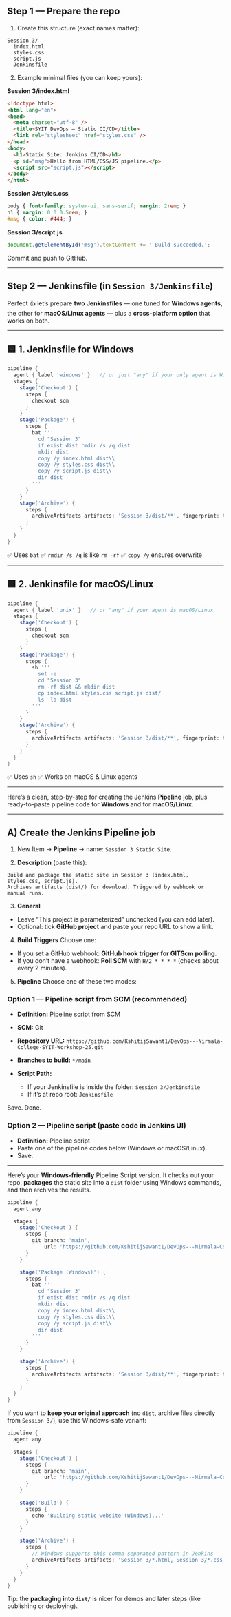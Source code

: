 ## Step 1 — Prepare the repo

1. Create this structure (exact names matter):

```
Session 3/
  index.html
  styles.css
  script.js
  Jenkinsfile
```

2. Example minimal files (you can keep yours):

**Session 3/index.html**

```html
<!doctype html>
<html lang="en">
<head>
  <meta charset="utf-8" />
  <title>SYIT DevOps – Static CI/CD</title>
  <link rel="stylesheet" href="styles.css" />
</head>
<body>
  <h1>Static Site: Jenkins CI/CD</h1>
  <p id="msg">Hello from HTML/CSS/JS pipeline.</p>
  <script src="script.js"></script>
</body>
</html>
```

**Session 3/styles.css**

```css
body { font-family: system-ui, sans-serif; margin: 2rem; }
h1 { margin: 0 0 0.5rem; }
#msg { color: #444; }
```

**Session 3/script.js**

```js
document.getElementById('msg').textContent += ' Build succeeded.';
```

Commit and push to GitHub.

---

## Step 2 — Jenkinsfile (in `Session 3/Jenkinsfile`)
Perfect 👍 let’s prepare **two Jenkinsfiles** — one tuned for **Windows agents**, the other for **macOS/Linux agents** — plus a **cross-platform option** that works on both.

---

## 🟦 1. Jenkinsfile for **Windows**

```groovy
pipeline {
  agent { label 'windows' }   // or just "any" if your only agent is Windows
  stages {
    stage('Checkout') {
      steps {
        checkout scm
      }
    }
    stage('Package') {
      steps {
        bat '''
          cd "Session 3"
          if exist dist rmdir /s /q dist
          mkdir dist
          copy /y index.html dist\\
          copy /y styles.css dist\\
          copy /y script.js dist\\
          dir dist
        '''
      }
    }
    stage('Archive') {
      steps {
        archiveArtifacts artifacts: 'Session 3/dist/**', fingerprint: true
      }
    }
  }
}
```

✅ Uses `bat`
✅ `rmdir /s /q` is like `rm -rf`
✅ `copy /y` ensures overwrite

---

## 🟩 2. Jenkinsfile for **macOS/Linux**

```groovy
pipeline {
  agent { label 'unix' }   // or "any" if your agent is macOS/Linux
  stages {
    stage('Checkout') {
      steps {
        checkout scm
      }
    }
    stage('Package') {
      steps {
        sh '''
          set -e
          cd "Session 3"
          rm -rf dist && mkdir dist
          cp index.html styles.css script.js dist/
          ls -la dist
        '''
      }
    }
    stage('Archive') {
      steps {
        archiveArtifacts artifacts: 'Session 3/dist/**', fingerprint: true
      }
    }
  }
}
```

✅ Uses `sh`
✅ Works on macOS & Linux agents

---

Here’s a clean, step-by-step for creating the Jenkins **Pipeline** job, plus ready-to-paste pipeline code for **Windows** and for **macOS/Linux**.

---

## A) Create the Jenkins Pipeline job

1. New Item → **Pipeline** → name: `Session 3 Static Site`.

2. **Description** (paste this):

```
Build and package the static site in Session 3 (index.html, styles.css, script.js). 
Archives artifacts (dist/) for download. Triggered by webhook or manual runs.
```

3. **General**

* Leave “This project is parameterized” unchecked (you can add later).
* Optional: tick **GitHub project** and paste your repo URL to show a link.

4. **Build Triggers**
   Choose one:

* If you set a GitHub webhook: **GitHub hook trigger for GITScm polling**.
* If you don’t have a webhook: **Poll SCM** with `H/2 * * * *` (checks about every 2 minutes).

5. **Pipeline**
   Choose one of these two modes:

### Option 1 — Pipeline script from SCM (recommended)

* **Definition:** Pipeline script from SCM
* **SCM:** Git
* **Repository URL:** `https://github.com/KshitijSawant1/DevOps---Nirmala-College-SYIT-Workshop-25.git`
* **Branches to build:** `*/main`
* **Script Path:**

  * If your Jenkinsfile is inside the folder: `Session 3/Jenkinsfile`
  * If it’s at repo root: `Jenkinsfile`

Save. Done.

### Option 2 — Pipeline script (paste code in Jenkins UI)

* **Definition:** Pipeline script
* Paste one of the pipeline codes below (Windows or macOS/Linux).
* Save.

---

Here’s your **Windows-friendly** Pipeline Script version. It checks out your repo, **packages** the static site into a `dist` folder using Windows commands, and then archives the results.

```groovy
pipeline {
  agent any

  stages {
    stage('Checkout') {
      steps {
        git branch: 'main',
            url: 'https://github.com/KshitijSawant1/DevOps---Nirmala-College-SYIT-Workshop-25.git'
      }
    }

    stage('Package (Windows)') {
      steps {
        bat '''
          cd "Session 3"
          if exist dist rmdir /s /q dist
          mkdir dist
          copy /y index.html dist\\
          copy /y styles.css dist\\
          copy /y script.js dist\\
          dir dist
        '''
      }
    }

    stage('Archive') {
      steps {
        archiveArtifacts artifacts: 'Session 3/dist/**', fingerprint: true
      }
    }
  }
}
```

If you want to **keep your original approach** (no `dist`, archive files directly from `Session 3/`), use this Windows-safe variant:

```groovy
pipeline {
  agent any

  stages {
    stage('Checkout') {
      steps {
        git branch: 'main',
            url: 'https://github.com/KshitijSawant1/DevOps---Nirmala-College-SYIT-Workshop-25.git'
      }
    }

    stage('Build') {
      steps {
        echo 'Building static website (Windows)...'
      }
    }

    stage('Archive') {
      steps {
        // Windows supports this comma-separated pattern in Jenkins
        archiveArtifacts artifacts: 'Session 3/*.html, Session 3/*.css, Session 3/*.js', fingerprint: true
      }
    }
  }
}
```

Tip: the **packaging into `dist/`** is nicer for demos and later steps (like publishing or deploying).
